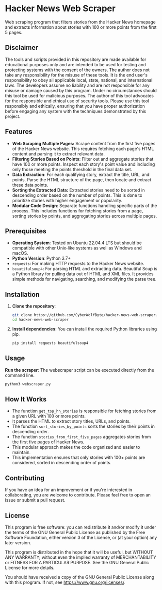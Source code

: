 # Hacker News Web Scraper

Web scraping program that filters stories from the Hacker News homepage and extracts information about stories with 100 or more points from the first 5 pages.

## Disclaimer

The tools and scripts provided in this repository are made available for educational purposes only and are intended to be used for testing and protecting systems with the consent of the owners. The author does not take any responsibility for the misuse of these tools. It is the end user's responsibility to obey all applicable local, state, national, and international laws. The developers assume no liability and are not responsible for any misuse or damage caused by this program. Under no circumstances should this tool be used for malicious purposes. The author of this tool advocates for the responsible and ethical use of security tools. Please use this tool responsibly and ethically, ensuring that you have proper authorization before engaging any system with the techniques demonstrated by this project.

## Features

- **Web Scraping Multiple Pages:** Scrape content from the first five pages of the Hacker News website. This requires fetching each page's HTML content and parsing it to extract relevant data.
- **Filtering Stories Based on Points:** Filter out and aggregate stories that have 100 or more points. Inspect each story's point value and including only those meeting the points threshold in the final data set.
- **Data Extraction:** For each qualifying story, extract the title, URL, and points. Parse the HTML structure of the page, then locate and extract these data points.
- **Sorting the Extracted Data:** Extracted stories need to be sorted in descending order based on the number of points. This is done to prioritize stories with higher engagement or popularity.
- **Modular Code Design**: Separate functions handling specific parts of the process. This includes functions for fetching stories from a page, sorting stories by points, and aggregating stories across multiple pages.

## Prerequisites

- **Operating System**: Tested on Ubuntu 22.04.4 LTS but should be compatible with other Unix-like systems as well as Windows and macOS.
- **Python Version**: Python 3.7+
- `requests`: For making HTTP requests to the Hacker News website.
- `beautifulsoup4`: For parsing HTML and extracting data. Beautiful Soup is a Python library for pulling data out of HTML and XML files. It provides simple methods for navigating, searching, and modifying the parse tree.

## Installation

1. **Clone the repository**:
    
    ```bash
    git clone https://github.com/CyberWolfByte/hacker-news-web-scraper.git
    cd hacker-news-web-scraper
    ```
    
2. **Install dependencies**: You can install the required Python libraries using pip.
    
    ```bash
    pip install requests beautifulsoup4
    ```
    

## Usage

**Run the scraper**: The webscraper script can be executed directly from the command line.

```bash
python3 webscraper.py
```

## How It Works

- The function `get_top_hn_stories` is responsible for fetching stories from a given URL with 100 or more points.
- It parses the HTML to extract story titles, URLs, and points.
- The function `sort_stories_by_points` sorts the stories by their points in descending order.
- The function `stories_from_first_five_pages` aggregates stories from the first five pages of Hacker News.
- This modular approach makes the code organized and easier to maintain.
- This implementation ensures that only stories with 100+ points are considered, sorted in descending order of points.

## Contributing

If you have an idea for an improvement or if you're interested in collaborating, you are welcome to contribute. Please feel free to open an issue or submit a pull request.

## License

This program is free software: you can redistribute it and/or modify it under the terms of the GNU General Public License as published by the Free Software Foundation, either version 3 of the License, or (at your option) any later version.

This program is distributed in the hope that it will be useful, but WITHOUT ANY WARRANTY; without even the implied warranty of MERCHANTABILITY or FITNESS FOR A PARTICULAR PURPOSE. See the GNU General Public License for more details.

You should have received a copy of the GNU General Public License along with this program. If not, see https://www.gnu.org/licenses/.
